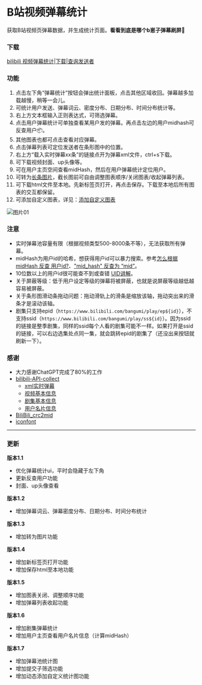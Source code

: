# B站视频弹幕统计
获取B站视频页弹幕数据，并生成统计页面。**看看到底是哪个b崽子弹幕刷屏🔪**

### 下载
[bilibili 视频弹幕统计|下载|查询发送者](https://greasyfork.org/zh-CN/scripts/534432-bilibili-%E8%A7%86%E9%A2%91%E5%BC%B9%E5%B9%95%E7%BB%9F%E8%AE%A1-%E4%B8%8B%E8%BD%BD-%E6%9F%A5%E8%AF%A2%E5%8F%91%E9%80%81%E8%80%85)

### 功能
1. 点击左下角“弹幕统计”按钮会弹出统计面板，点击其他区域收回。弹幕越多加载越慢，稍等一会儿。
2. 可统计用户发送、弹幕词云、密度分布、日期分布、时间分布统计等。
3. 右上方文本框输入正则表达式，可筛选弹幕。
4. 点击用户弹幕统计可单独查看某用户发的弹幕。再点击左边的用户midhash可反查用户📦。
5. 其他图表也都可点击查看对应弹幕。
6. 点击弹幕列表可定位发送者在条形图中的位置。
7. 右上方“载入实时弹幕xx条”的链接点开为弹幕xml文件，ctrl+s下载。
8. 可下载视频封面、up头像等。
9. 可在用户主页空间查看midHash，然后在用户弹幕统计定位用户。
10. 可转为[长条图片](https://cdn.jsdelivr.net/gh/ZBpine/bili-danmaku-statistic/images/bili-danmaku-statistic-example02.png)，截长图前可自由调整图表顺序/关闭图表/收起弹幕列表。
11. 可下载html文件至本地。先新标签页打开，再点击保存。下载至本地后所有图表的交互都保留。
12. 可添加自定义图表，详见：[添加自定义图表](https://github.com/ZBpine/bili-danmaku-statistic/blob/main/docs/addchart.md)

![图片01](https://cdn.jsdelivr.net/gh/ZBpine/bili-danmaku-statistic/images/bili-danmaku-statistic-example01.png)

### 注意
- 实时弹幕池容量有限（根据视频类型500-8000条不等），无法获取所有弹幕。
- midHash为用户id的哈希，想获得用户id可以暴力搜索。参考[怎么根据 midHash 反查 用户id?](https://github.com/SocialSisterYi/bilibili-API-collect/issues/698#issuecomment-1577172809)、["mid_hash" 反查为 “mid”](https://github.com/Aruelius/crc32-crack)。
- 10位数以上的用户id很可能查不到或查错 [UID讲解](https://www.bilibili.com/opus/921946620241641476)。
- 关于屏蔽等级：低于用户设定等级的弹幕将被屏蔽，也就是说屏蔽等级越低越容易被屏蔽。
- 关于条形图滑动条拖动问题：拖动滑轨上的滑条是缩放该轴，拖动突出来的滑条才是滚动该轴。
- 剧集只支持epid（`https://www.bilibili.com/bangumi/play/ep${id}`），不支持ssid（`https://www.bilibili.com/bangumi/play/ss${id}`）。因为ssid的链接是整季剧集，同样的ssid每个人看的剧集可能不一样。如果打开是ssid的链接，可以右边选集处点同一集，就会跳转epid的剧集了（还没出来按钮就刷新一下）。


### 感谢
- 大力感谢ChatGPT完成了80%的工作
- [bilibili-API-collect](https://github.com/SocialSisterYi/bilibili-API-collect)
  - [xml实时弹幕](https://github.com/SocialSisterYi/bilibili-API-collect/blob/master/docs/danmaku/danmaku_xml.md)
  - [视频基本信息](https://github.com/SocialSisterYi/bilibili-API-collect/blob/master/docs/video/info.md)
  - [剧集基本信息](https://github.com/SocialSisterYi/bilibili-API-collect/blob/master/docs/bangumi/info.md#%E8%8E%B7%E5%8F%96%E5%89%A7%E9%9B%86%E6%98%8E%E7%BB%86web%E7%AB%AFssidepid%E6%96%B9%E5%BC%8F)
  - [用户名片信息](https://github.com/SocialSisterYi/bilibili-API-collect/blob/master/docs/user/info.md#%E7%94%A8%E6%88%B7%E5%90%8D%E7%89%87%E4%BF%A1%E6%81%AF)
- [BiliBili_crc2mid](https://github.com/shafferjohn/bilibili-search)
- [iconfont](https://www.iconfont.cn/)

---
### 更新

**版本1.1**
- 优化弹幕统计ui，平时会隐藏于左下角
- 更新反查用户功能
- 封面、up头像查看

**版本1.2**
- 增加弹幕词云、弹幕密度分布、日期分布、时间分布统计

**版本1.3**
- 增加转为图片功能

**版本1.4**
- 增加新标签页打开功能
- 增加保存html至本地功能

**版本1.5**
- 增加图表关闭、调整顺序功能
- 增加弹幕列表收起功能

**版本1.6**
- 增加剧集弹幕统计
- 增加用户主页查看用户名片信息（计算midHash）

**版本1.7**
- 增加弹幕池统计图
- 增加提交子筛选功能
- 增加动态添加自定义统计图功能
